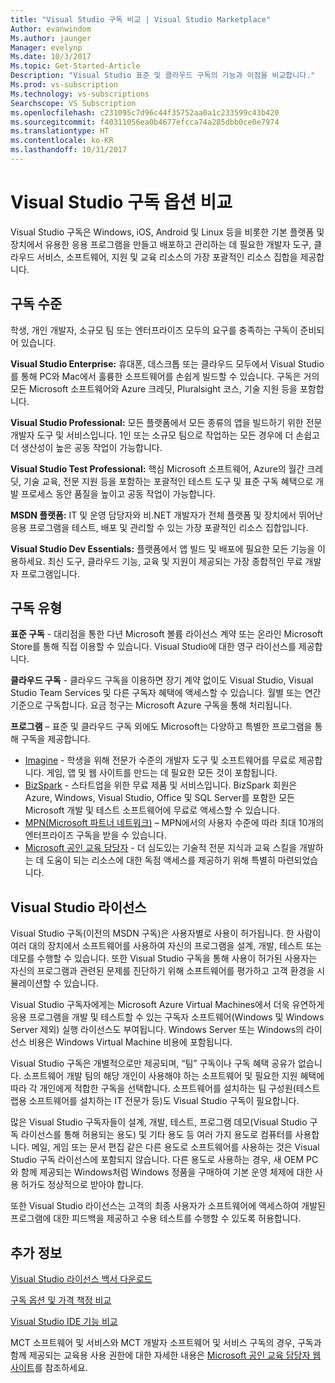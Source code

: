 ```yaml
---
title: "Visual Studio 구독 비교 | Visual Studio Marketplace"
Author: evanwindom
Ms.author: jaunger
Manager: evelynp
Ms.date: 10/3/2017
Ms.topic: Get-Started-Article
Description: "Visual Studio 표준 및 클라우드 구독의 기능과 이점을 비교합니다."
Ms.prod: vs-subscription
Ms.technology: vs-subscriptions
Searchscope: VS Subscription
ms.openlocfilehash: c231095c7d96c44f35752aa0a1c233599c43b420
ms.sourcegitcommit: f40311056ea0b4677efcca74a285dbb0ce0e7974
ms.translationtype: HT
ms.contentlocale: ko-KR
ms.lasthandoff: 10/31/2017
---
```

# <a name="compare-visual-studio-subscription-options"></a>Visual Studio 구독 옵션 비교

Visual Studio 구독은 Windows, iOS, Android 및 Linux 등을 비롯한 기본 플랫폼 및 장치에서 유용한 응용 프로그램을 만들고 배포하고 관리하는 데 필요한 개발자 도구, 클라우드 서비스, 소프트웨어, 지원 및 교육 리소스의 가장 포괄적인 리소스 집합을 제공합니다. 

## <a name="subscription-levels"></a>구독 수준
학생, 개인 개발자, 소규모 팀 또는 엔터프라이즈 모두의 요구를 충족하는 구독이 준비되어 있습니다. 

**Visual Studio Enterprise:** 휴대폰, 데스크톱 또는 클라우드 모두에서 Visual Studio를 통해 PC와 Mac에서 훌륭한 소프트웨어를 손쉽게 빌드할 수 있습니다. 구독은 거의 모든 Microsoft 소프트웨어와 Azure 크레딧, Pluralsight 코스, 기술 지원 등을 포함합니다.

**Visual Studio Professional:** 모든 플랫폼에서 모든 종류의 앱을 빌드하기 위한 전문 개발자 도구 및 서비스입니다. 1인 또는 소규모 팀으로 작업하는 모든 경우에 더 손쉽고 더 생산성이 높은 공동 작업이 가능합니다.

**Visual Studio Test Professional:** 핵심 Microsoft 소프트웨어, Azure의 월간 크레딧, 기술 교육, 전문 지원 등을 포함하는 포괄적인 테스트 도구 및 표준 구독 혜택으로 개발 프로세스 동안 품질을 높이고 공동 작업이 가능합니다.

**MSDN 플랫폼:** IT 및 운영 담당자와 비.NET 개발자가 전체 플랫폼 및 장치에서 뛰어난 응용 프로그램을 테스트, 배포 및 관리할 수 있는 가장 포괄적인 리소스 집합입니다.

**Visual Studio Dev Essentials:** 플랫폼에서 앱 빌드 및 배포에 필요한 모든 기능을 이용하세요. 최신 도구, 클라우드 기능, 교육 및 지원이 제공되는 가장 종합적인 무료 개발자 프로그램입니다.  

## <a name="subscription-types"></a>구독 유형
**표준 구독** - 대리점을 통한 다년 Microsoft 볼륨 라이선스 계약 또는 온라인 Microsoft Store를 통해 직접 이용할 수 있습니다.  Visual Studio에 대한 영구 라이선스를 제공합니다. 

**클라우드 구독** - 클라우드 구독을 이용하면 장기 계약 없이도 Visual Studio, Visual Studio Team Services 및 다른 구독자 혜택에 액세스할 수 있습니다.  월별 또는 연간 기준으로 구독합니다. 요금 청구는 Microsoft Azure 구독을 통해 처리됩니다. 

**프로그램** – 표준 및 클라우드 구독 외에도 Microsoft는 다양하고 특별한 프로그램을 통해 구독을 제공합니다.

- [Imagine](https://imagine.microsoft.com/en-us/about) - 학생을 위해 전문가 수준의 개발자 도구 및 소프트웨어를 무료로 제공합니다. 게임, 앱 및 웹 사이트를 만드는 데 필요한 모든 것이 포함됩니다.
- [BizSpark](https://bizspark.microsoft.com/About/Offers) - 스타트업을 위한 무료 제품 및 서비스입니다.  BizSpark 회원은 Azure, Windows, Visual Studio, Office 및 SQL Server를 포함한 모든 Microsoft 개발 및 테스트 소프트웨어에 무료로 액세스할 수 있습니다. 
- [MPN(Microsoft 파트너 네트워크)](https://partner.microsoft.com/en-us) – MPN에서의 사용자 수준에 따라 최대 10개의 엔터프라이즈 구독을 받을 수 있습니다. 
- [Microsoft 공인 교육 담당자](https://www.microsoft.com/en-us/learning/mct-certification.aspx) - 더 심도있는 기술적 전문 지식과 교육 스킬을 개발하는 데 도움이 되는 리소스에 대한 독점 액세스를 제공하기 위해 특별히 마련되었습니다.

## <a name="visual-studio-licensing"></a>Visual Studio 라이선스
Visual Studio 구독(이전의 MSDN 구독)은 사용자별로 사용이 허가됩니다. 한 사람이 여러 대의 장치에서 소프트웨어를 사용하여 자신의 프로그램을 설계, 개발, 테스트 또는 데모를 수행할 수 있습니다. 또한 Visual Studio 구독을 통해 사용이 허가된 사용자는 자신의 프로그램과 관련된 문제를 진단하기 위해 소프트웨어를 평가하고 고객 환경을 시뮬레이션할 수 있습니다.

Visual Studio 구독자에게는 Microsoft Azure Virtual Machines에서 더욱 유연하게 응용 프로그램을 개발 및 테스트할 수 있는 구독자 소프트웨어(Windows 및 Windows Server 제외) 실행 라이선스도 부여됩니다. Windows Server 또는 Windows의 라이선스 비용은 Windows Virtual Machine 비용에 포함됩니다.

Visual Studio 구독은 개별적으로만 제공되며, “팀” 구독이나 구독 혜택 공유가 없습니다.  소프트웨어 개발 팀의 해당 개인이 사용해야 하는 소프트웨어 및 필요한 지원 혜택에 따라 각 개인에게 적합한 구독을 선택합니다. 소프트웨어를 설치하는 팀 구성원(테스트 랩용 소프트웨어를 설치하는 IT 전문가 등)도 Visual Studio 구독이 필요합니다. 

많은 Visual Studio 구독자들이 설계, 개발, 테스트, 프로그램 데모(Visual Studio 구독 라이선스를 통해 허용되는 용도) 및 기타 용도 등 여러 가지 용도로 컴퓨터를 사용합니다. 메일, 게임 또는 문서 편집 같은 다른 용도로 소프트웨어를 사용하는 것은 Visual Studio 구독 라이선스에 포함되지 않습니다. 다른 용도로 사용하는 경우, 새 OEM PC와 함께 제공되는 Windows처럼 Windows 정품을 구매하여 기본 운영 체제에 대한 사용 허가도 정상적으로 받아야 합니다.

또한 Visual Studio 라이선스는 고객의 최종 사용자가 소프트웨어에 액세스하여 개발된 프로그램에 대한 피드백을 제공하고 수용 테스트를 수행할 수 있도록 허용합니다.

## <a name="additional-information"></a>추가 정보
[Visual Studio 라이선스 백서 다운로드](https://www.microsoft.com/downloads/details.aspx?displaylang=en&FamilyID=2b1504e6-0bf1-46da-be0e-85cc792c6b9d)

[구독 옵션 및 가격 책정 비교](https://www.visualstudio.com/pricing)

[Visual Studio IDE 기능 비교](https://www.visualstudio.com/vs/compare/)

MCT 소프트웨어 및 서비스와 MCT 개발자 소프트웨어 및 서비스 구독의 경우, 구독과 함께 제공되는 교육용 사용 권한에 대한 자세한 내용은 [Microsoft 공인 교육 담당자 웹 사이트](https://www.microsoft.com/learning/en-us/mct-certification.aspx#item-ID0EFAAAAACA)를 참조하세요.  